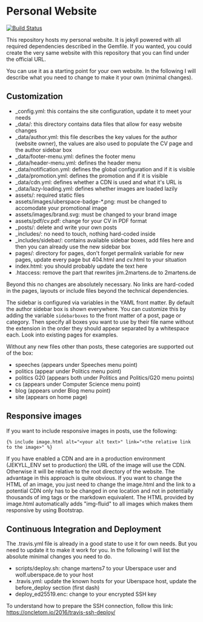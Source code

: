 # Personal Website

[![Build Status](https://api.travis-ci.org/2martens/2martens.de.png)](https://travis-ci.org/2martens/2martens.de)

This repository hosts my personal website. It is jekyll powered with all required
dependencies described in the Gemfile. If you wanted, you could create the very same
website with this repository that you can find under the official URL.

You can use it as a starting point for your own website. In the following I will describe
what you need to change to make it your own (minimal changes).

## Customization

- _config.yml: this contains the site configuration, update it to meet your needs
- _data/: this directory contains data files that allow for easy website changes
- _data/author.yml: this file describes the key values for the author (website owner),
  the values are also used to populate the CV page and the author sidebar box
- _data/footer-menu.yml: defines the footer menu
- _data/header-menu.yml: defines the header menu
- _data/notification.yml: defines the global configuration and if it is visible
- _data/promotion.yml: defines the promotion and if it is visible
- _data/cdn.yml: defines whether a CDN is used and what it's URL is
- _data/lazy-loading.yml: defines whether images are loaded lazily
- assets/: required static files
- assets/images/uberspace-badge-*.png: must be changed to accomodate your promotional image
- assets/images/brand.svg: must be changed to your brand image
- assets/pdf/cv.pdf: change for your CV in PDF format
- _posts/: delete and write your own posts
- _includes/: no need to touch, nothing hard-coded inside
- _includes/sidebar/: contains available sidebar boxes, 
  add files here and then you can already use the new sidebar box
- pages/: directory for pages, don't forget permalink variable for new pages,
  update every page but 404.html and cv.html to your situation
- index.html: you should probably update the text here
- .htaccess: remove the part that rewrites jim.2martens.de to 2martens.de

Beyond this no changes are absolutely necessary. No links are hard-coded in the pages,
layouts or include files beyond the technical dependencies.

The sidebar is configured via variables in the YAML front matter. By default the
author sidebar box is shown everywhere. You can customize this by adding the variable
``sidebarboxes`` to the front matter of a post, page or category. Then specify all
boxes you want to use by their file name without the extension in the order they 
should appear separated by a whitespace each. Look into existing pages for examples.

Without any new files other than posts, these categories are supported out of the box:

- speeches (appears under Speeches menu point)
- politics (appear under Politics menu point)
- politics G20 (appears both under Politics and Politics/G20 menu points)
- cs (appears under Computer Science menu point)
- blog (appears under Blog menu point)  
- site (appears on home page)

## Responsive images

If you want to include responsive images in posts, use the following:

```
{% include image.html alt="<your alt text>" link="<the relative link to the image>" %}
```

If you have enabled a CDN and are in a production environment (JEKYLL_ENV set to production)
the URL of the image will use the CDN. Otherwise it will be relative to the root directory
of the website. The advantage in this approach is quite obvious. If you want to change
the HTML of an image, you just need to change the image.html and the link to a potential CDN
only has to be changed in one location and not in potentially thousands of img tags or the 
markdown equivalent. The HTML provided by image.html automatically adds "img-fluid" to all
images which makes them responsive by using Bootstrap.

## Continuous Integration and Deployment

The .travis.yml file is already in a good state to use it for own needs. But you need
to update it to make it work for you. In the following I will list the absolute
minimal changes you need to do.

- scripts/deploy.sh: change martens7 to your Uberspace user 
  and wolf.uberspace.de to your host
- .travis.yml: update the known hosts for your Uberspace host, 
  update the before_deploy section (first dash)
- deploy_ed25519.enc: change to your encrypted SSH key

To understand how to prepare the SSH connection, follow this link:
https://oncletom.io/2016/travis-ssh-deploy/